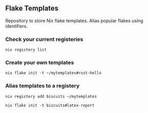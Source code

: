 ## Flake Templates

Repository to store Nix flake templates. Alias popular flakes using
identifiers.

### Check your current registeries

```
nix registery list
```

### Create your own templates

```
nix flake init -t ~/mytemplates#rust-hello
```

### Alias templates to a registery

```
nix registery add biscuits ~/mytemplates
```

```
nix flake init -t biscuits#latex-report
```
